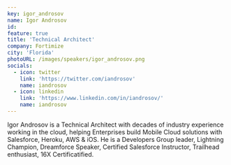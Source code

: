 ```yaml
---
key: igor_androsov
name: Igor Androsov
id: 
feature: true
title: 'Technical Architect'
company: Fortimize
city: 'Florida'
photoURL: /images/speakers/igor_androsov.png
socials:
  - icon: twitter
    link: 'https://twitter.com/iandrosov'
    name: iandrosov
  - icon: linkedin
    link: 'https://www.linkedin.com/in/iandrosov/'
    name: iandrosov
---
```

Igor Androsov is a Technical Architect with decades of industry experience working in the cloud, helping Enterprises build Mobile Cloud solutions with Salesforce, Heroku, AWS & iOS. He is a Developers Group leader, Lightning Champion, Dreamforce Speaker, Certified Salesforce Instructor, Trailhead enthusiast, 16X Certificatified.